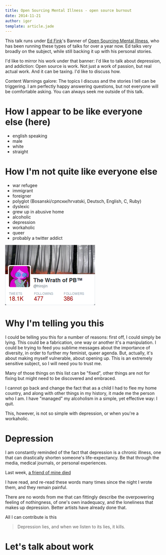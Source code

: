 ```yaml
---
title: Open Sourcing Mental Illness - open source burnout
date: 2014-11-21
author: igor
template: article.jade
---
```


This talk runs under [Ed Fink](http://funkatron.com/)'s Banner of [Open
Sourcing Mental Illness](http://funkatron.com/osmi.html), who has been running
these types of talks for over a year now. Ed talks very broadly on the subject,
while still backing it up with his personal stories.

I'd like to mirror his work under that banner: I'd like to talk about
depression, and addiction: Open source is work. Not just a work of passion, but
real actual work. And it can be taxing. I'd like to discuss how.

Content Warnings galore: The topics I discuss and the stories I tell can be
triggering. I am perfectly happy answering questions, but not everyone will
be comfortable asking. You can always seek me outside of this talk.

<span class="more"></span>

# How I appear to be like everyone else (here)

* english speaking
* male
* white
* straight

# How I'm not quite like everyone else

* war refugee
* immigrant
* foreigner
* polyglot (Bosanski/српски/hrvatski, Deutsch, English, C, Ruby)
* dyslexic
* grew up in abusive home
* alcoholic
* depression
* workaholic
* queer
* probably a twitter addict

![@hirojin's twitter as of 20141113: 18.1k tweets](@hirojin.png)

# Why I'm telling you this

I could be telling you this for a number of reasons: first off, I could simply
be lying. This could be a fabrication, one way or another it's a manipulation.
I could be trying to feed you sublime messages about the importance of
diversity, in order to further my feminist, queer agenda. But, actually, it's
about making myself vulnerable, about opening up. This is an extremely
sensitive subject, so I will need you to trust me.

Many of those things on this list can be "fixed", other things are not for
fixing but might need to be discovered and embraced.

I cannot go back and change the fact that as a child I had to flee my home
country, and along with other things in my history, it made me the person who I
am. I have "managed" my alcoholism in a simple, yet effective way: I quit.

This, however, is not so simple with depression, or when you're a workaholic.

# Depression

I am constantly reminded of the fact that depression is a chronic illness, one
that can drastically shorten someone's life-expectancy. Be that through the
media, medical journals, or personal experiences.

Last week, [a friend of mine died](/articles/a-friend-died-last-night/)

I have read, and re-read these words many times since the night I wrote them,
and they remain painful.

There are no words from me that can fittingly describe the overpowering feeling
of nothingness, of one's own inadequacy, and the loneliness that makes up
depression. Better artists have already done that.

All I can contribute is this

> Depression lies, and when we listen to its lies, it kills.

# Let's talk about work


